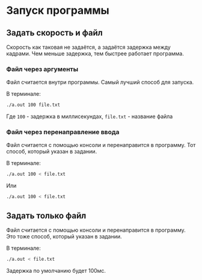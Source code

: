 # Запуск программы

## Задать скорость и файл

Скорость как таковая не задаётся, а задаётся задержка между кадрами. Чем меньше задержка, тем быстрее работает программа.

###  Файл через аргументы

Файл считается внутри программы. Самый лучший способ для запуска.

В терминале:
```bash
./a.out 100 file.txt
```

Где `100` - задержка в миллисекундах,
`file.txt` - название файла

### Файл через перенаправление ввода

Файл считается с помощью консоли и перенаправится в программу. Тот способ, который указан в задании.

В терминале:
```bash
./a.out 100 < file.txt
```
Или
```bash
./a.out 100 < file.txt
```

## Задать только файл

Файл считается с помощью консоли и перенаправится в программу. Это тоже способ, который указан в задании. 

В терминале:
```bash
./a.out < file.txt
```

Задержка по умолчанию будет 100мс.
